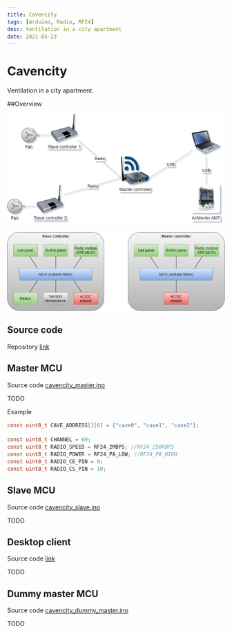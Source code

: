 ```yaml
---
title: Cavencity
tags: [Arduino, Radio, RF24]
desc: Ventilation in a city apartment
date: 2021-05-23
---
```


# Cavencity

Ventilation in a city apartment.

##Overview

![Overview diagram](/resources/cavencity-diagram-overview.png)

![Modules diagram](/resources/cavencity-diagram-modules.png)


## Source code

Repository [link](https://github.com/cavensio/cavencity)


## Master MCU

Source code 
[cavencity_master.ino](https://github.com/cavensio/cavencity/blob/master/cavencity_master/cavencity_master.ino)

TODO

Example

```c
const uint8_t CAVE_ADDRESS[][6] = {"cave0", "cave1", "cave2"};

const uint8_t CHANNEL = 69;
const uint8_t RADIO_SPEED = RF24_2MBPS; //RF24_250KBPS
const uint8_t RADIO_POWER = RF24_PA_LOW; //RF24_PA_HIGH
const uint8_t RADIO_CE_PIN = 9;
const uint8_t RADIO_CS_PIN = 10;
```

## Slave MCU

Source code 
[cavencity_slave.ino](https://github.com/cavensio/cavencity/blob/master/cavencity_slave/cavencity_slave.ino)

TODO

## Desktop client

Source code
[link](https://github.com/cavensio/cavencity/tree/master/cavencity_desktop_client)

TODO

## Dummy master MCU

Source code
[cavencity_dummy_master.ino](https://github.com/cavensio/cavencity/blob/master/cavencity_master/cavencity_dummy_master.ino)

TODO


